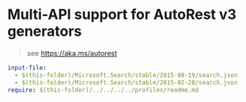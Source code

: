 # Multi-API support for AutoRest v3 generators

> see https://aka.ms/autorest

``` yaml $(enable-multi-api)
input-file:
  - $(this-folder)/Microsoft.Search/stable/2015-08-19/search.json
  - $(this-folder)/Microsoft.Search/stable/2015-02-28/search.json
require: $(this-folder)/../../../../profiles/readme.md
```
